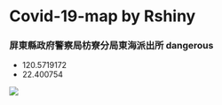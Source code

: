 # Covid-19-map by Rshiny

### 屏東縣政府警察局枋寮分局東海派出所 dangerous
- 120.5719172
- 22.400754

![](https://i.imgur.com/uRDTmKO.jpg)
